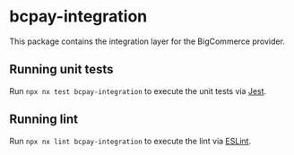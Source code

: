 # bcpay-integration

This package contains the integration layer for the BigCommerce provider.

## Running unit tests

Run `npx nx test bcpay-integration` to execute the unit tests via [Jest](https://jestjs.io).

## Running lint

Run `npx nx lint bcpay-integration` to execute the lint via [ESLint](https://eslint.org/).
